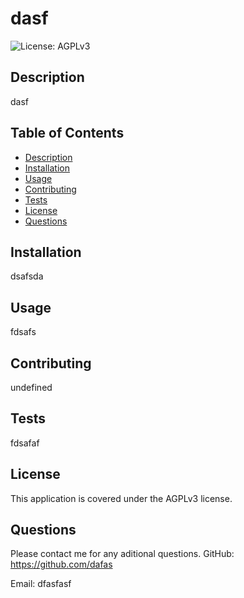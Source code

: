 # dasf
  ![License: AGPLv3](https://img.shields.io/badge/License-AGPLv3-blue.svg)

  ## Description
  dasf  

  ## Table of Contents  
* [Description](#description)
* [Installation](#installation)
* [Usage](#usage)
* [Contributing](#contributing)
* [Tests](#tests)
* [License](#license)
* [Questions](#questions)  

## Installation  
dsafsda

## Usage
fdsafs

## Contributing
undefined

## Tests
fdsafaf  

## License
This application is covered under the AGPLv3 license.

## Questions
Please contact me for any aditional questions.
GitHub: https://github.com/dafas  
  
Email: dfasfasf

  